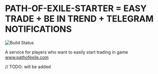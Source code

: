 # PATH-OF-EXILE-STARTER = EASY TRADE + BE IN TREND + TELEGRAM NOTIFICATIONS

![Build Status](https://github.com/ylazakovich/path-of-exile-starter/actions/workflows/test.yml/badge.svg)

A service for players who want to easily start trading in game www.pathofexile.com

// TODO: will be added